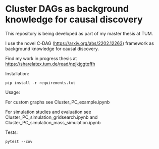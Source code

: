# Cluster DAGs as background knowledge for causal discovery

This repository is being developed as part of my master thesis at TUM. 

I use the novel C-DAG (https://arxiv.org/abs/2202.12263) framework as background knowledge for causal discovery. 

Find my work in progress thesis at https://sharelatex.tum.de/read/npjkjggtqffh

Installation: 

```
pip install -r requirements.txt
```

Usage: 

For  custom graphs see Cluster_PC_example.ipynb

For simulation studies and evaluation see Cluster_PC_simulation_gridsearch.ipynb and Cluster_PC_simulation_mass_simulation.ipynb

Tests:    

```
pytest --cov
```
